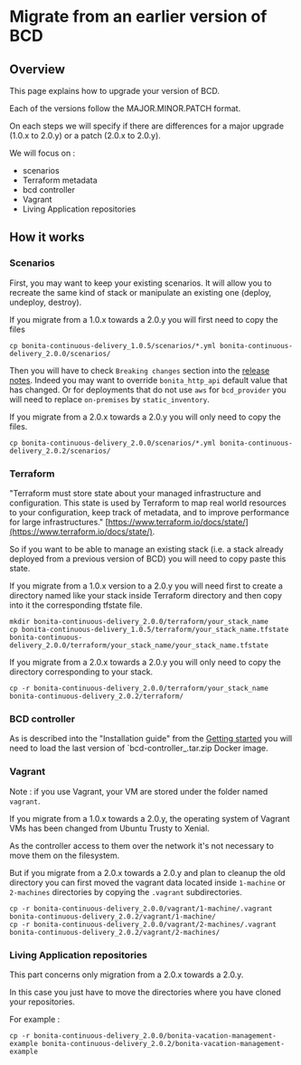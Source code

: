 # Migrate from an earlier version of BCD

## Overview

This page explains how to upgrade your version of BCD.

Each of the versions follow the MAJOR.MINOR.PATCH format.

On each steps we will specify if there are differences for a major upgrade (1.0.x to 2.0.y) or a patch (2.0.x to 2.0.y).

We will focus on :
- scenarios
- Terraform metadata
- bcd controller
- Vagrant
- Living Application repositories

## How it works

### Scenarios

First, you may want to keep your existing scenarios. It will allow you to recreate the same kind of stack or manipulate an existing one (deploy, undeploy, destroy).

If you migrate from a 1.0.x towards a 2.0.y you will first need to copy the files
```
cp bonita-continuous-delivery_1.0.5/scenarios/*.yml bonita-continuous-delivery_2.0.0/scenarios/
```
Then you will have to check `Breaking changes` section into the [release notes](release_notes.md). Indeed you may want to override `bonita_http_api` default value that has changed. Or for deployments that do not use `aws` for `bcd_provider` you will need to replace `on-premises` by `static_inventory`.

If you migrate from a 2.0.x towards a 2.0.y you will only need to copy the files.

```
cp bonita-continuous-delivery_2.0.0/scenarios/*.yml bonita-continuous-delivery_2.0.2/scenarios/
```

### Terraform

"Terraform must store state about your managed infrastructure and configuration. This state is used by Terraform to map real world resources to your configuration, keep track of metadata, and to improve performance for large infrastructures." [https://www.terraform.io/docs/state/](https://www.terraform.io/docs/state/).

So if you want to be able to manage an existing stack (i.e. a stack already deployed from a previous version of BCD) you will need to copy paste this state.

If you migrate from a 1.0.x version to a 2.0.y you will need first to create a directory named like your stack inside Terraform directory and then copy into it the corresponding tfstate file.
```
mkdir bonita-continuous-delivery_2.0.0/terraform/your_stack_name
cp bonita-continuous-delivery_1.0.5/terraform/your_stack_name.tfstate bonita-continuous-delivery_2.0.0/terraform/your_stack_name/your_stack_name.tfstate
```
If you migrate from a 2.0.x towards a 2.0.y you will only need to copy the directory corresponding to your stack.
```
cp -r bonita-continuous-delivery_2.0.0/terraform/your_stack_name bonita-continuous-delivery_2.0.2/terraform/
```

### BCD controller

As is described into the "Installation guide" from the [Getting started](getting_started.md) you will need to load the last version of `bcd-controller_<version>.tar.zip Docker image.

### Vagrant

Note : if you use Vagrant, your VM are stored under the folder named `vagrant`.

If you migrate from a 1.0.x towards a 2.0.y, the operating system of Vagrant VMs has been changed from Ubuntu Trusty to Xenial.

As the controller access to them over the network it's not necessary to move them on the filesystem.

But if you migrate from a 2.0.x towards a 2.0.y and plan to cleanup the old directory you can first moved the vagrant data located inside `1-machine` or `2-machines` directories by copying the `.vagrant` subdirectories.
```
cp -r bonita-continuous-delivery_2.0.0/vagrant/1-machine/.vagrant bonita-continuous-delivery_2.0.2/vagrant/1-machine/
cp -r bonita-continuous-delivery_2.0.0/vagrant/2-machines/.vagrant bonita-continuous-delivery_2.0.2/vagrant/2-machines/
```

### Living Application repositories

This part concerns only migration from a 2.0.x towards a 2.0.y.

In this case you just have to move the directories where you have cloned your repositories.

For example :
```
cp -r bonita-continuous-delivery_2.0.0/bonita-vacation-management-example bonita-continuous-delivery_2.0.2/bonita-vacation-management-example
```
